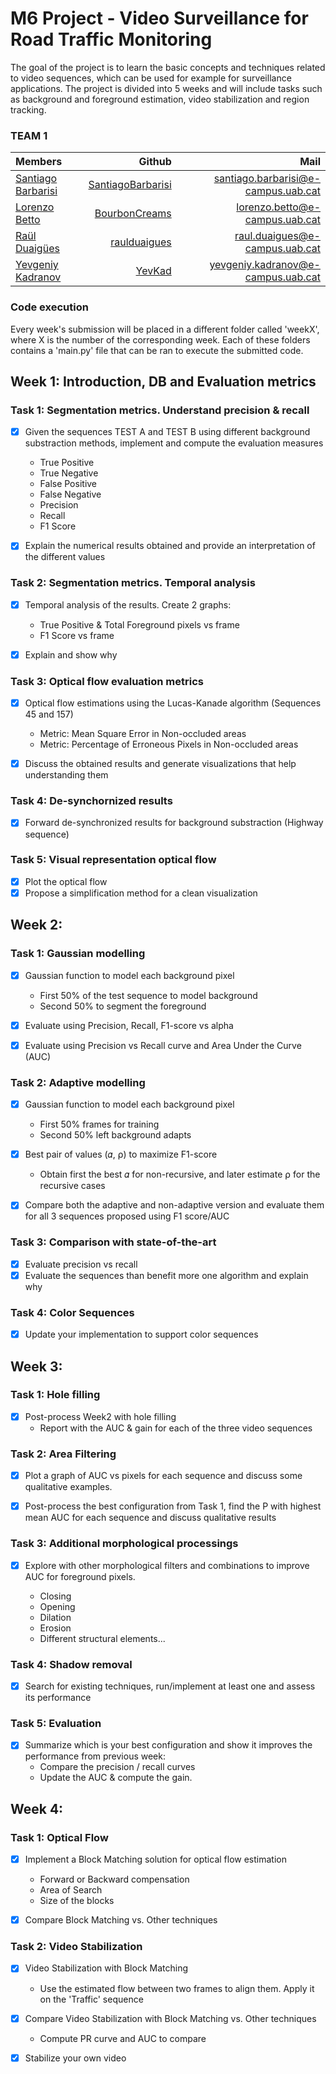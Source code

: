 # M6 Project - Video Surveillance for Road Traffic Monitoring

The goal of the project is to learn the basic concepts and techniques related to video sequences, which can be used for example for surveillance applications. The project is divided into 5 weeks and will include tasks such as background and foreground estimation, video stabilization and region tracking.

### **TEAM 1**

| Members     | Github | Mail |
| :---      | ---:       | ---: |
| [Santiago Barbarisi](https://www.linkedin.com/in/santiago-barbarisi-abb79787/) |[SantiagoBarbarisi](https://github.com/SantiagoBarbarisi)| santiago.barbarisi@e-campus.uab.cat |
| [Lorenzo Betto](https://www.linkedin.com/in/lorenzo-betto/) |[BourbonCreams](https://github.com/BourbonCreams)|   lorenzo.betto@e-campus.uab.cat  |
| [Raül Duaigües](https://www.linkedin.com/in/ra%C3%BCl-duaig%C3%BCes-84943b103/) |[raulduaigues](https://github.com/raulduaigues)|    raul.duaigues@e-campus.uab.cat  |
| [Yevgeniy Kadranov](https://www.linkedin.com/in/yevkad/)|[YevKad](https://github.com/YevKad)|   yevgeniy.kadranov@e-campus.uab.cat   |



### Code execution

Every week's submission will be placed in a different folder called 'weekX', where X is the number of the corresponding week. Each of these folders contains a 'main.py' file that can be ran to execute the submitted code.


## Week 1: Introduction, DB and Evaluation metrics

### Task 1: Segmentation metrics. Understand precision & recall

- [X] Given the sequences TEST A and TEST B using different background substraction methods, implement and compute the evaluation measures 
    - True Positive
    - True Negative
    - False Positive
    - False Negative
    - Precision
    - Recall
    - F1 Score
    
- [X] Explain the numerical results obtained and provide an interpretation of the different values

### Task 2: Segmentation metrics. Temporal analysis
- [X] Temporal analysis of the results. Create 2 graphs:

    - True Positive & Total Foreground pixels vs frame 
    - F1 Score vs frame
    
<!-- <p align="center">
<img src="https://github.com/mcv-m6-video/mcv-m6-2018-team1/blob/master/week1/TotalFG.png" width="500"/>
</p> -->

<!--  <p align="center">
<img src="https://github.com/mcv-m6-video/mcv-m6-2018-team1/blob/master/week1/F1_2.png" width="500"/>
</p> -->

- [X] Explain and show why
        
### Task 3: Optical flow evaluation metrics
- [X] Optical flow estimations using the Lucas-Kanade algorithm (Sequences 45 and 157)
    - Metric: Mean Square Error in Non-occluded areas
    - Metric: Percentage of Erroneous Pixels in Non-occluded areas
    
- [X] Discuss the obtained results and generate visualizations that help understanding them

### Task 4: De-synchornized results

- [X] Forward de-synchronized results for background substraction (Highway sequence)

<!-- <p align="center">
<img src="https://github.com/mcv-m6-video/mcv-m6-2018-team1/blob/master/week1/Des_TestA.png" width="500"/>
</p> -->

<!-- <p align="center">
<img src="https://github.com/mcv-m6-video/mcv-m6-2018-team1/blob/master/week1/Des_TestB.png" width="500"/>
</p> -->

### Task 5: Visual representation optical flow

- [X] Plot the optical flow
- [X] Propose a simplification method for a clean visualization

## Week 2:


### Task 1: Gaussian modelling

- [X] Gaussian function to model each background pixel 
    - First 50% of the test sequence to model background
    - Second 50% to segment the foreground
    
- [X] Evaluate using Precision, Recall, F1-score vs alpha
- [X] Evaluate using Precision vs Recall curve and Area Under the Curve (AUC)

### Task 2: Adaptive modelling

- [X] Gaussian function to model each background pixel 
    - First 50% frames for training
    - Second 50% left background adapts
    
- [X] Best pair of values (𝛼, ⍴) to maximize F1-score
    - Obtain first the best 𝛼 for non-recursive, and later estimate ⍴ for the recursive cases
    
- [X] Compare both the adaptive and non-adaptive version and evaluate them for all 3 sequences proposed using F1 score/AUC


### Task 3: Comparison with state-of-the-art

- [X] Evaluate precision vs recall
- [X] Evaluate the sequences than benefit more one algorithm and explain why

### Task 4: Color Sequences
- [X] Update your implementation to support color sequences


## Week 3:


### Task 1: Hole filling

- [X] Post-process Week2 with hole filling
    - Report with the AUC & gain for each of the three video sequences

### Task 2: Area Filtering

- [X] Plot a graph of AUC vs pixels for each sequence and discuss some qualitative examples.

- [X] Post-process the best configuration from Task 1, find the P with highest mean AUC for each sequence and discuss qualitative results

### Task 3: Additional morphological processings

- [X] Explore with other morphological filters and combinations to improve AUC for foreground pixels.

    - Closing
    - Opening
    - Dilation
    - Erosion
    - Different structural elements...

### Task 4: Shadow removal
- [X] Search for existing techniques, run/implement at least one and assess its performance

### Task 5: Evaluation
- [X] Summarize which is your best configuration and show it improves the performance from previous week:
    - Compare the precision / recall curves
    - Update the AUC & compute the gain.



## Week 4:


### Task 1: Optical Flow

- [X] Implement a Block Matching solution for optical flow estimation
    - Forward or Backward compensation
    - Area of Search
    - Size of the blocks

- [X] Compare Block Matching vs. Other techniques

### Task 2: Video Stabilization

- [X] Video Stabilization with Block Matching
    - Use the estimated flow between two frames to align them. Apply it on the 'Traffic' sequence
    
- [X] Compare Video Stabilization with Block Matching vs. Other techniques
    - Compute PR curve and AUC to compare
    
- [X] Stabilize your own video
    

















